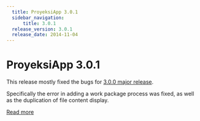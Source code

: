 ```yaml
---
  title: ProyeksiApp 3.0.1
  sidebar_navigation:
      title: 3.0.1
  release_version: 3.0.1
  release_date: 2014-11-04
---
```



# ProyeksiApp 3.0.1

This release mostly fixed the bugs for [3.0.0 major
release](/release-notes/3-0-0/).

Specifically the error in adding a work package process was fixed, as
well as the duplication of file content display.

[Read more](https://community.openproject.org/versions/296)

